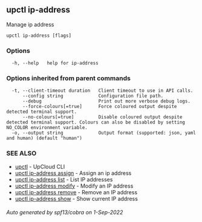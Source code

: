 ## upctl ip-address

Manage ip address

```
upctl ip-address [flags]
```

### Options

```
  -h, --help   help for ip-address
```

### Options inherited from parent commands

```
  -t, --client-timeout duration   Client timeout to use in API calls.
      --config string             Configuration file path.
      --debug                     Print out more verbose debug logs.
      --force-colours[=true]      Force coloured output despite detected terminal support.
      --no-colours[=true]         Disable coloured output despite detected terminal support. Colours can also be disabled by setting NO_COLOR environment variable.
  -o, --output string             Output format (supported: json, yaml and human) (default "human")
```

### SEE ALSO

* [upctl](upctl.md)	 - UpCloud CLI
* [upctl ip-address assign](upctl_ip-address_assign.md)	 - Assign an ip address
* [upctl ip-address list](upctl_ip-address_list.md)	 - List IP addresses
* [upctl ip-address modify](upctl_ip-address_modify.md)	 - Modify an IP address
* [upctl ip-address remove](upctl_ip-address_remove.md)	 - Remove an IP address
* [upctl ip-address show](upctl_ip-address_show.md)	 - Show current IP address

###### Auto generated by spf13/cobra on 1-Sep-2022
